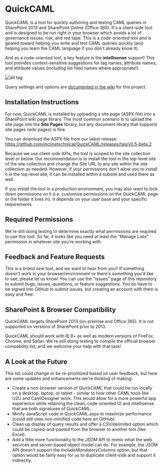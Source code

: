 # QuickCAML
QuickCAML is a tool for quickly authoring and testing CAML queries in SharePoint 2013 and SharePoint Online (Office 365). It's a client-side tool and is designed to be run right in your browser which avoids a lot of governance issues, risk, and red tape. This is a *code-oriented* tool and is geared toward helping you write and test CAML queries quickly (and helping you learn the CAML language if you don't already know it).

And as a code-oriented tool, a key feature is the **intellisense** support! This tool provides context-sensitive suggestions for tag names, attribute names, and attribute values (including list field names where appropriate!).

![alt tag](https://doseofdotnet.files.wordpress.com/2015/01/caml_tool1.png "Screenshot of QuickCAML showing intellisense")

Query settings and options are [documented in the wiki](https://github.com/inclinetechnical/QuickCAML/wiki/Query-Settings-&-Options) for this project.

## Installation Instructions
For now, QuickCAML is installed by uploading a site page (ASPX file) into a SharePoint wiki page library. The most common scenario is to upload the site page into the **Site Pages** library, but any document library that supports site pages (wiki pages) is fine.

You can download the ASPX file from our latest release:
https://github.com/inclinetechnical/QuickCAML/releases/tag/v0.5-beta.2

Because we use client-side APIs, the tool is scoped to the site collection level or below. Our recommendation is to install the tool in the top-level site of the site collection and change the Site URL to any site within the site collection as needed. However, if your permissions don't allow you to install it in the top-level site, it can be installed within a subsite and used there as well.

If you install the tool in a production environment, you may also want to lock down permissions on it (i.e. customize permissions on the QuickCAML page or the folder it lives in). It depends on your user base and your specific requirements.

## Required Permissions
We're still doing testing to determine exactly what permissions are required to use this tool. So far, it looks like you need at least the "Manage Lists" permission in whatever site you're working with.

## Feedback and Feature Requests
This is a *brand new* tool, and we want to hear from you!! If something doesn't work in your browser/environment or there's something you'd like to see, please let us know! You can use the "Issues" page of this repository to submit bugs, issues, questions, or feature suggestions. You do have to be signed into GitHub to submit issues, but creating an account with them is easy and free.

## SharePoint & Browser Compatibility
QuickCAML targets SharePoint 2013 (on-premise and Office 365). It is not supported on versions of SharePoint prior to 2013.

QuickCAML should work with IE 9+ as well as modern versions of FireFox, Chrome, and Safari. We're still doing testing to compile the official browser compability list, and we welcome your help with that task!

## A Look at the Future

This list could change or be re-prioritized based on user feedback, but here are some updates and enhancements we're thinking of making:

* Create a non-browser version of QuickCAML that could be run locally on a desktop, laptop, or tablet - similar to how other CAML tools like U2U and CamlDesigner work. This would allow for a more powerful app experience while retaining the clean, code-oriented UI and intellisense that are both signatures of QuickCAML.
* Minify JavaScript code in QuickCAML.aspx to maximize performance (could still view non-minified code here on GitHub).
* Clean up display of query results and offer a CSV/delimited option which could be copied-and-pasted from the browser to another tool (like Excel).
* Add a little more functionality to the JSOM API to mimic what the web services and server-based object model can do. For example, the JSOM API doesn't support the *IncludeMandatoryColumns* option, but that option would be fairly easy for us to duplicate client-side and support it indirectly. 
